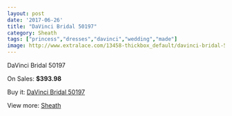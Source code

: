 ```yaml
---
layout: post
date: '2017-06-26'
title: "DaVinci Bridal 50197"
category: Sheath
tags: ["princess","dresses","davinci","wedding","made"]
image: http://www.extralace.com/13458-thickbox_default/davinci-bridal-50197.jpg
---
```

DaVinci Bridal 50197

On Sales: **$393.98**
<a href="https://www.extralace.com/sheath/6357-davinci-bridal-50197.html"><amp-img layout="responsive" width="600" height="600" src="//www.extralace.com/13458-thickbox_default/davinci-bridal-50197.jpg" alt="DaVinci Bridal 50197 0" /></a>
<a href="https://www.extralace.com/sheath/6357-davinci-bridal-50197.html"><amp-img layout="responsive" width="600" height="600" src="//www.extralace.com/13459-thickbox_default/davinci-bridal-50197.jpg" alt="DaVinci Bridal 50197 1" /></a>

Buy it: [DaVinci Bridal 50197](https://www.extralace.com/sheath/6357-davinci-bridal-50197.html "DaVinci Bridal 50197")

View more: [Sheath](https://www.extralace.com/7-sheath "Sheath")